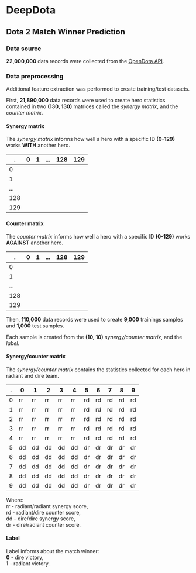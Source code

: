 # DeepDota

## Dota 2 Match Winner Prediction

### Data source

**22,000,000** data records were collected from the [OpenDota API](https://www.opendota.com/).

### Data preprocessing

Additional feature extraction was performed to create training/test datasets.

First, **21,890,000** data records were used to create hero statistics contained in two **(130, 130)** matrices called
the *synergy matrix*, and the *counter matrix*.

#### Synergy matrix

The *synergy matrix* informs how well a hero with a specific ID **(0-129)** works **WITH** another hero.

.   | 0     | 1     | ...   | 128   | 129   |
--- | ----- | ----- | ----- | ----- | ----- |
0   |       |       |       |       |       |
1   |       |       |       |       |       |
... |       |       |       |       |       |
128 |       |       |       |       |       |
129 |       |       |       |       |       |

#### Counter matrix

The *counter matrix* informs how well a hero with a specific ID **(0-129)** works **AGAINST** another hero.

.   | 0     | 1     | ...   | 128   | 129   |
--- | ----- | ----- | ----- | ----- | ----- |
0   |       |       |       |       |       |
1   |       |       |       |       |       |
... |       |       |       |       |       |
128 |       |       |       |       |       |
129 |       |       |       |       |       |

Then, **110,000** data records were used to create **9,000** trainings samples and **1,000** test samples.

Each sample is created from the **(10, 10)** *synergy/counter matrix*, and the *label*.

#### Synergy/counter matrix

The *synergy/counter matrix* contains the statistics collected for each hero in radiant and dire team.

.   | 0   | 1   | 2   | 3   | 4   | 5   | 6   | 7   | 8   | 9   |
--- | --- | --- | --- | --- | --- | --- | --- | --- | --- | --- |
0   | rr  | rr  | rr  | rr  | rr  | rd  | rd  | rd  | rd  | rd  |
1   | rr  | rr  | rr  | rr  | rr  | rd  | rd  | rd  | rd  | rd  |
2   | rr  | rr  | rr  | rr  | rr  | rd  | rd  | rd  | rd  | rd  |
3   | rr  | rr  | rr  | rr  | rr  | rd  | rd  | rd  | rd  | rd  |
4   | rr  | rr  | rr  | rr  | rr  | rd  | rd  | rd  | rd  | rd  |
5   | dd  | dd  | dd  | dd  | dd  | dr  | dr  | dr  | dr  | dr  |
6   | dd  | dd  | dd  | dd  | dd  | dr  | dr  | dr  | dr  | dr  |
7   | dd  | dd  | dd  | dd  | dd  | dr  | dr  | dr  | dr  | dr  |
8   | dd  | dd  | dd  | dd  | dd  | dr  | dr  | dr  | dr  | dr  |
9   | dd  | dd  | dd  | dd  | dd  | dr  | dr  | dr  | dr  | dr  |

Where:<br/>
rr - radiant/radiant synergy score,<br/>
rd - radiant/dire counter score,<br/>
dd - dire/dire synergy score,<br/>
dr - dire/radiant counter score.

#### Label

Label informs about the match winner:<br/>
**0** - dire victory,<br/>
**1** - radiant victory.